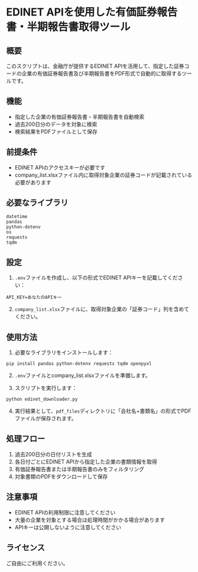 # EDINET APIを使用した有価証券報告書・半期報告書取得ツール

## 概要
このスクリプトは、金融庁が提供するEDINET APIを活用して、指定した証券コードの企業の有価証券報告書及び半期報告書をPDF形式で自動的に取得するツールです。

## 機能
- 指定した企業の有価証券報告書・半期報告書を自動検索
- 過去200日分のデータを対象に検索
- 検索結果をPDFファイルとして保存

## 前提条件
- EDINET APIのアクセスキーが必要です
- company_list.xlsxファイル内に取得対象企業の証券コードが記載されている必要があります

## 必要なライブラリ
```
datetime
pandas
python-dotenv
os
requests
tqdm
```

## 設定
1. `.env`ファイルを作成し、以下の形式でEDINET APIキーを記載してください：
```
API_KEY=あなたのAPIキー
```

2. `company_list.xlsx`ファイルに、取得対象企業の「証券コード」列を含めてください。

## 使用方法
1. 必要なライブラリをインストールします：
```
pip install pandas python-dotenv requests tqdm openpyxl
```

2. `.env`ファイルとcompany_list.xlsxファイルを準備します。

3. スクリプトを実行します：
```
python edinet_downloader.py
```

4. 実行結果として、`pdf_files`ディレクトリに「会社名+書類名」の形式でPDFファイルが保存されます。

## 処理フロー
1. 過去200日分の日付リストを生成
2. 各日付ごとにEDINET APIから指定した企業の書類情報を取得
3. 有価証券報告書または半期報告書のみをフィルタリング
4. 対象書類のPDFをダウンロードして保存

## 注意事項
- EDINET APIの利用制限に注意してください
- 大量の企業を対象とする場合は処理時間がかかる場合があります
- APIキーは公開しないように注意してください

## ライセンス
ご自由にご利用ください。